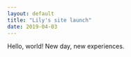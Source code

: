 ```yaml
---
layout: default
title: "Lily's site launch"
date: 2019-04-03
---
```


Hello, world!
New day, new experiences.
